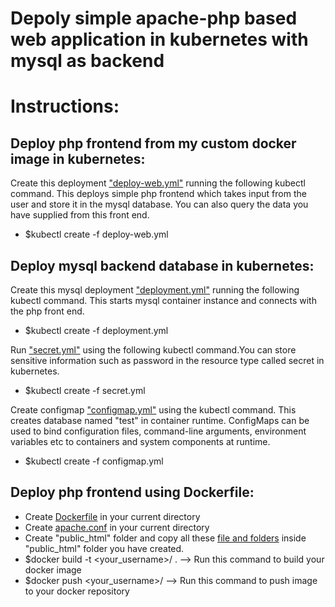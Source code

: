 # Depoly simple apache-php based web application in kubernetes with mysql as backend
# Instructions:

## Deploy php frontend from my custom docker image in kubernetes:

Create this deployment ["deploy-web.yml"](https://github.com/pralove/lamp/blob/c95622712fe431032cbf3da281710aeac3c083f1/deploy-web.yml) running the following kubectl command. This deploys simple php frontend which takes input from the user and store it in the mysql database. You can also query the data you have supplied from this front end. 

* $kubectl create -f deploy-web.yml

## Deploy mysql backend database in kubernetes:

Create this mysql deployment ["deployment.yml"](https://github.com/pralove/lamp/blob/c95622712fe431032cbf3da281710aeac3c083f1/mysql/deployment.yml) running the following kubectl command. This starts mysql container instance and connects with the php front end. 

* $kubectl create -f deployment.yml

Run ["secret.yml"](https://github.com/pralove/lamp/blob/c95622712fe431032cbf3da281710aeac3c083f1/mysql/secret.yml) using the following kubectl command.You can store sensitive information such as password in the resource type called secret in kubernetes. 

* $kubectl create -f secret.yml

Create configmap ["configmap.yml"](https://github.com/pralove/lamp/blob/c95622712fe431032cbf3da281710aeac3c083f1/mysql/configmap.yml) using the kubectl command. This creates database named "test" in container runtime. ConfigMaps can be used to bind configuration files, command-line arguments, environment variables etc to containers and system components at runtime. 

* $kubectl create -f configmap.yml

## Deploy php frontend using Dockerfile:

* Create [Dockerfile](https://github.com/pralove/lamp/blob/b835215d316b085089441eaef988dee55054e52d/Dockerfile) in your current directory
* Create [apache.conf](https://github.com/pralove/lamp/blob/b835215d316b085089441eaef988dee55054e52d/apache.conf) in your current directory
* Create "public_html" folder and copy all these [file and folders](https://github.com/pralove/lamp/tree/main/public_html) inside "public_html" folder you have created.
* $docker build -t <your_username>/<your-repo> . --> Run this command to build your docker image
* $docker push <your_username>/<your-repo> --> Run this command to push image to your docker repository



